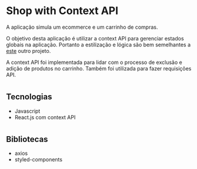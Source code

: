 # **Shop with Context API**

A aplicação simula um ecommerce e um carrinho de compras.

O objetivo desta aplicação é utilizar a context API para gerenciar estados globais na aplicação. Portanto a estilização e lógica são bem semelhantes a [este](https://github.com/werikscs/shop-redux-thunk) outro projeto.

A context API foi implementada para lidar com o processo de exclusão e adição de produtos no carrinho. Também foi utilizada para fazer requisições API.

#

## **Tecnologias**

- Javascript
- React.js com context API

#

## **Bibliotecas**

- axios
- styled-components

